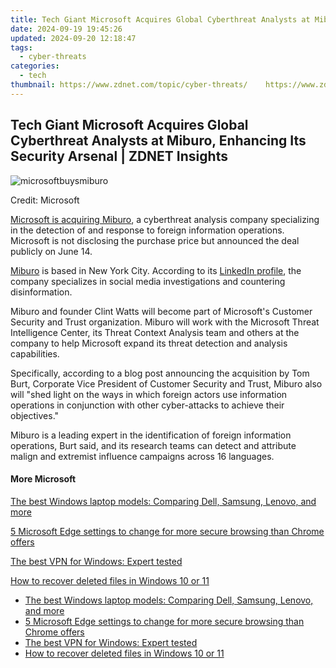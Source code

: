 ```yaml
---
title: Tech Giant Microsoft Acquires Global Cyberthreat Analysts at Miburo, Enhancing Its Security Arsenal | ZDNET Insights
date: 2024-09-19 19:45:26
updated: 2024-09-20 12:18:47
tags:
  - cyber-threats
categories:
  - tech
thumbnail: https://www.zdnet.com/topic/cyber-threats/    https://www.zdnet.com/a/img/resize/5e3e32399fde08540fd5412308908a77864f4cb3/2022/06/14/8dec944f-54c3-40da-8e8c-0d25f50b7d49/microsoftbuysmiburo.jpg?width=170&height=96&fit=crop&auto=webp
---
```


## Tech Giant Microsoft Acquires Global Cyberthreat Analysts at Miburo, Enhancing Its Security Arsenal | ZDNET Insights

![microsoftbuysmiburo](https://www.zdnet.com/a/img/resize/ab31e684d641e09b12426a021c37623797ac925f/2022/06/14/8dec944f-54c3-40da-8e8c-0d25f50b7d49/microsoftbuysmiburo.jpg?auto=webp&width=1280)

Credit: Microsoft

[Microsoft is acquiring Miburo](https://blogs.microsoft.com/blog/2022/06/14/microsoft-to-acquire-miburo/), a cyberthreat analysis company specializing in the detection of and response to foreign information operations. Microsoft is not disclosing the purchase price but announced the deal publicly on June 14.

[Miburo](https://miburo.com/) is based in New York City. According to its [LinkedIn profile](https://www.linkedin.com/company/miburo-solutions/about/), the company specializes in social media investigations and countering disinformation.   
  
Miburo and founder Clint Watts will become part of Microsoft's Customer Security and Trust organization. Miburo will work with the Microsoft Threat Intelligence Center, its Threat Context Analysis team and others at the company to help Microsoft expand its threat detection and analysis capabilities.   
  
Specifically, according to a blog post announcing the acquisition by Tom Burt, Corporate Vice President of Customer Security and Trust, Miburo also will "shed light on the ways in which foreign actors use information operations in conjunction with other cyber-attacks to achieve their objectives."   
  
Miburo is a leading expert in the identification of foreign information operations, Burt said, and its research teams can detect and attribute malign and extremist influence campaigns across 16 languages.

#### More Microsoft

[The best Windows laptop models: Comparing Dell, Samsung, Lenovo, and more](https://www.zdnet.com/article/best-windows-laptop/ "The best Windows laptop models: Comparing Dell, Samsung, Lenovo, and more")

[5 Microsoft Edge settings to change for more secure browsing than Chrome offers](https://www.zdnet.com/article/5-microsoft-edge-settings-to-change-for-more-secure-browsing-than-chrome-offers/ "5 Microsoft Edge settings to change for more secure browsing than Chrome offers")

[The best VPN for Windows: Expert tested](https://www.zdnet.com/article/best-vpn-for-windows-pc/ "The best VPN for Windows: Expert tested")

[How to recover deleted files in Windows 10 or 11](https://www.zdnet.com/article/how-to-recover-deleted-files-in-windows-10-or-11/ "How to recover deleted files in Windows 10 or 11")

* [The best Windows laptop models: Comparing Dell, Samsung, Lenovo, and more](https://www.zdnet.com/article/best-windows-laptop/ "The best Windows laptop models: Comparing Dell, Samsung, Lenovo, and more")
* [5 Microsoft Edge settings to change for more secure browsing than Chrome offers](https://www.zdnet.com/article/5-microsoft-edge-settings-to-change-for-more-secure-browsing-than-chrome-offers/ "5 Microsoft Edge settings to change for more secure browsing than Chrome offers")
* [The best VPN for Windows: Expert tested](https://www.zdnet.com/article/best-vpn-for-windows-pc/ "The best VPN for Windows: Expert tested")
* [How to recover deleted files in Windows 10 or 11](https://www.zdnet.com/article/how-to-recover-deleted-files-in-windows-10-or-11/ "How to recover deleted files in Windows 10 or 11")

<ins class="adsbygoogle"
     style="display:block"
     data-ad-format="autorelaxed"
     data-ad-client="ca-pub-7571918770474297"
     data-ad-slot="1223367746"></ins>



<ins class="adsbygoogle"
     style="display:block"
     data-ad-client="ca-pub-7571918770474297"
     data-ad-slot="8358498916"
     data-ad-format="auto"
     data-full-width-responsive="true"></ins>
